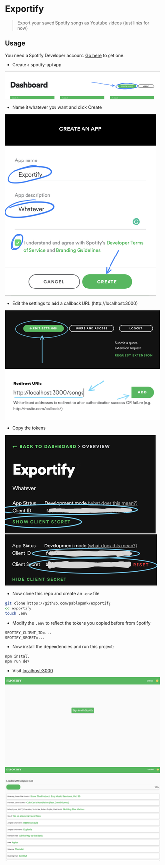 # Exportify

> Export your saved Spotify songs as Youtube videos (just links for now)

## Usage

You need a Spotify Developer account. [Go here](https://developer.spotify.com/dashboard/) to get one.

- Create a spotify-api app

![create app click](./public/screenshots/create-app-click.png)

- Name it whatever you want and click Create

![create app](./public/screenshots/create-app.png)

- Edit the settings to add a callback URL (http://localhost:3000)

![edit-settings](./public/screenshots/edit-settings.png)
![redirect](./public/screenshots/redirect.png)

- Copy the tokens

![copy client](./public/screenshots/copy-client.png)
![copy secrent](./public/screenshots/copy-secret.png)

- Now clone this repo and create an `.env` file

```bash
git clone https://github.com/pablopunk/exportify
cd exportify
touch .env
```

- Modify the `.env` to reflect the tokens you copied before from Spotify

```
SPOTIFY_CLIENT_ID=...
SPOTIFY_SECRET=...
```

- Now install the dependencies and run this project:

```
npm install
npm run dev
```

- Visit [localhost:3000](http://localhost:3000)

![app index](./public/screenshots/app-index.png)
![app songs](./public/screenshots/app-songs.png)
